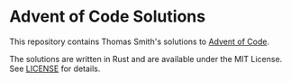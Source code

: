# Advent of Code Solutions
This repository contains Thomas Smith's solutions to
[Advent of Code](https://adventofcode.com/).

The solutions are written in Rust and are available under the MIT License. See
[LICENSE](./LICENSE) for details.
